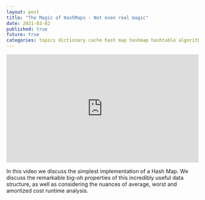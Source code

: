 ```yaml
---
layout: post
title: "The Magic of HashMaps - Not even real magic"
date: 2021-03-02
published: true
future: true
categories: topics dictionary cache hash map hashmap hashtable algorithm datastructure big-oh amortized average
---
```

<div style="padding:56.25% 0 0 0;position:relative;"><iframe src="https://player.vimeo.com/video/552957294?badge=0&amp;autopause=0&amp;player_id=0&amp;app_id=58479" frameborder="0" allow="autoplay; fullscreen; picture-in-picture" allowfullscreen style="position:absolute;top:0;left:0;width:100%;height:100%;" title="The Magic of Hash Map"></iframe></div><script src="https://player.vimeo.com/api/player.js"></script>

In this video we discuss the simplest implementation of a Hash Map.   We discuss the remarkable big-oh properties of this incredibly useful data structure, as well as considering the nuances of average, worst and amortized cost runtime analysis.